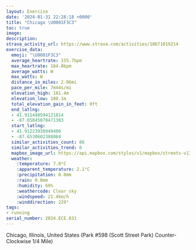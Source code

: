 ```yaml
---
layout: Exercise
date: '2024-01-31 22:28:18 +0000'
title: "Chicago \U0001F3C3"
toc: true
image:
description:
strava_activity_url: https://www.strava.com/activities/10671019214
exercise_data:
  emoji: "\U0001F3C3"
  average_heartrate: 155.7bpm
  max_heartrate: 164.0bpm
  average_watts: W
  max_watts: W
  distance_in_miles: 2.06mi
  pace_per_mile: 7m44s/mi
  elevation_high: 181.4m
  elevation_low: 180.1m
  total_elevation_gain_in_feet: 0ft
  end_latlng:
  - 41.911440594121814
  - -87.65045078471303
  start_latlng:
  - 41.91223938949406
  - -87.6530602388084
  similar_activities_count: 86
  similar_activities_trend: 0
  mapbox_image_url: https://api.mapbox.com/styles/v1/mapbox/streets-v11/static/path-5+787af2-1.0(g%7Bx~Fjl~uOCaBU%7B%40nAgBv%40oAJ%5DJi%40E_BFGDUB%7B%40BCZCImLDoAGa%40Di%40ImB%3Fq%40Fk%40%40gACo%40E_%40JWHGRAXDv%40EHBFFD%60%40C%7CC%40bA%40NHRPTTHJ%3FJC%3FDJGt%40EJCPOLYBS%3F%7B%40AkAEs%40MUWQOCw%40B_%40DQHMRI%5E%40%60D%40NFTRVVJ%5CCn%40%3FJCNIX%5DBO%40a%40G_DK%5BQMKEg%40CeALSPK%5CAT%3FlADhBHPNLPHP%40%5CAp%40KTKNWDM%40%5BEsCCUGSMQQGSAS%3F%7B%40FULKPI%5C%40j%40AfBBd%40FRLPPJRBj%40Cj%40ITON%5B%40O%40cAEmAEe%40KYOQSIeC%40KEQQE%3FUD_%40BID%5DGKL%40%60%40AXB%5E%3Ff%40Bj%40%3FhBCh%40Bv%40CxABzB%40nH%3FDE%3FCBQBAxB),pin-s-s+e5b22e(-87.65142,41.91172),pin-s-f+89ae00(-87.64880999999998,41.911000000000016)/auto/800x800?access_token=pk.eyJ1Ijoiam9zaGJlY2ttYW4iLCJhIjoiY205eWR2aDd1MWZ6djJrbXc4a3M0bWZleiJ9.XiG9OWkNcZk2QzjJbxLB4A
  weather:
    :temperature: 7.0°C
    :apparent_temperature: 2.1°C
    :precipitation: 0.0mm
    :rain: 0.0mm
    :humidity: 69%
    :weathercode: Clear sky
    :windspeed: 21.4km/h
    :winddirection: 229°
tags:
- running
serial_number: 2024.ECE.031
---
```

Chicago, Illinois, United States (Park #598 (Scott Street Park) Counter-Clockwise 1/4 Mile)

